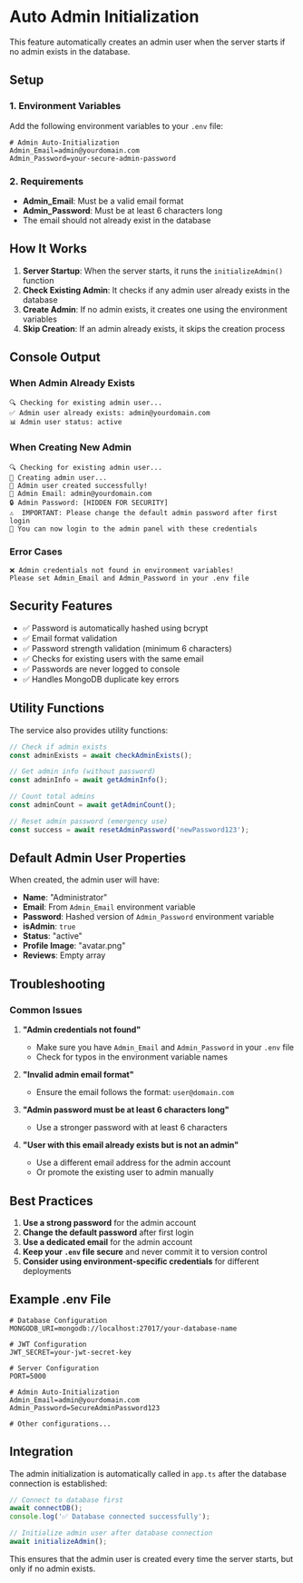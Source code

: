 # Auto Admin Initialization

This feature automatically creates an admin user when the server starts if no admin exists in the database.

## Setup

### 1. Environment Variables

Add the following environment variables to your `.env` file:

```env
# Admin Auto-Initialization
Admin_Email=admin@yourdomain.com
Admin_Password=your-secure-admin-password
```

### 2. Requirements

- **Admin_Email**: Must be a valid email format
- **Admin_Password**: Must be at least 6 characters long
- The email should not already exist in the database

## How It Works

1. **Server Startup**: When the server starts, it runs the `initializeAdmin()` function
2. **Check Existing Admin**: It checks if any admin user already exists in the database
3. **Create Admin**: If no admin exists, it creates one using the environment variables
4. **Skip Creation**: If an admin already exists, it skips the creation process

## Console Output

### When Admin Already Exists
```
🔍 Checking for existing admin user...
✅ Admin user already exists: admin@yourdomain.com
📊 Admin user status: active
```

### When Creating New Admin
```
🔍 Checking for existing admin user...
🔐 Creating admin user...
🎉 Admin user created successfully!
📧 Admin Email: admin@yourdomain.com
🔒 Admin Password: [HIDDEN FOR SECURITY]
⚠️  IMPORTANT: Please change the default admin password after first login
🔐 You can now login to the admin panel with these credentials
```

### Error Cases
```
❌ Admin credentials not found in environment variables!
Please set Admin_Email and Admin_Password in your .env file
```

## Security Features

- ✅ Password is automatically hashed using bcrypt
- ✅ Email format validation
- ✅ Password strength validation (minimum 6 characters)
- ✅ Checks for existing users with the same email
- ✅ Passwords are never logged to console
- ✅ Handles MongoDB duplicate key errors

## Utility Functions

The service also provides utility functions:

```typescript
// Check if admin exists
const adminExists = await checkAdminExists();

// Get admin info (without password)
const adminInfo = await getAdminInfo();

// Count total admins
const adminCount = await getAdminCount();

// Reset admin password (emergency use)
const success = await resetAdminPassword('newPassword123');
```

## Default Admin User Properties

When created, the admin user will have:

- **Name**: "Administrator"
- **Email**: From `Admin_Email` environment variable
- **Password**: Hashed version of `Admin_Password` environment variable
- **isAdmin**: `true`
- **Status**: "active"
- **Profile Image**: "avatar.png"
- **Reviews**: Empty array

## Troubleshooting

### Common Issues

1. **"Admin credentials not found"**
   - Make sure you have `Admin_Email` and `Admin_Password` in your `.env` file
   - Check for typos in the environment variable names

2. **"Invalid admin email format"**
   - Ensure the email follows the format: `user@domain.com`

3. **"Admin password must be at least 6 characters long"**
   - Use a stronger password with at least 6 characters

4. **"User with this email already exists but is not an admin"**
   - Use a different email address for the admin account
   - Or promote the existing user to admin manually

## Best Practices

1. **Use a strong password** for the admin account
2. **Change the default password** after first login
3. **Use a dedicated email** for the admin account
4. **Keep your `.env` file secure** and never commit it to version control
5. **Consider using environment-specific credentials** for different deployments

## Example .env File

```env
# Database Configuration
MONGODB_URI=mongodb://localhost:27017/your-database-name

# JWT Configuration
JWT_SECRET=your-jwt-secret-key

# Server Configuration
PORT=5000

# Admin Auto-Initialization
Admin_Email=admin@yourdomain.com
Admin_Password=SecureAdminPassword123

# Other configurations...
```

## Integration

The admin initialization is automatically called in `app.ts` after the database connection is established:

```typescript
// Connect to database first
await connectDB();
console.log('✅ Database connected successfully');

// Initialize admin user after database connection
await initializeAdmin();
```

This ensures that the admin user is created every time the server starts, but only if no admin exists. 